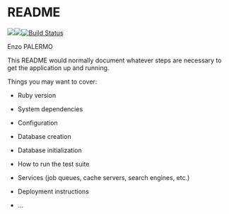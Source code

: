 # README
<a href="https://codeclimate.com/github/EnzoP26/backend/maintainability"><img src="https://api.codeclimate.com/v1/badges/c73c6cffa4f580201b8f/maintainability" /></a><a href="https://codeclimate.com/github/EnzoP26/backend/test_coverage"><img src="https://api.codeclimate.com/v1/badges/c73c6cffa4f580201b8f/test_coverage" /></a>[![Build Status](https://travis-ci.org/EnzoP26/backend.svg?branch=master)](https://travis-ci.org/EnzoP26/backend)


Enzo PALERMO

This README would normally document whatever steps are necessary to get the
application up and running.

Things you may want to cover:

* Ruby version

* System dependencies

* Configuration

* Database creation

* Database initialization

* How to run the test suite

* Services (job queues, cache servers, search engines, etc.)

* Deployment instructions

* ...
